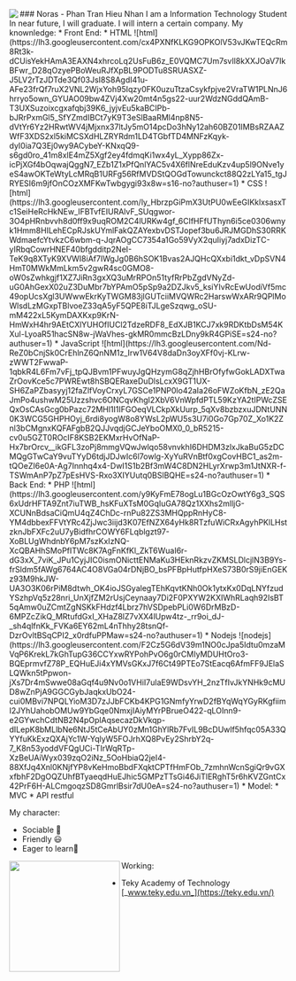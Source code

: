 <img align="left" src="https://lh3.googleusercontent.com/NVQ7xy6O553t-hFYwm6yKGCCM_vJYs7wXEfSR7aPniMfMZGm-56XaBrcIIfygd9TUVTeqmFGAevjP9gJkcH8r25QF3lAZAuEH-se_sJHLHqCWzKoDP3LDq32I0Z97Yfp7Wv_f6-fZGuB_PaOG5C5VGYv_JOJihQAUJmW-kp65zPZoYMvDerR4qVEz4zoDYW5MxG08GL7evJk9kd-7iykCU4M8aBOO3Y7q3NTZ90xh_wtg5qp5EBBrRVwp98DZlARENONPk-YmK3Irp4AZ2J1Nb4Qb3h85dEY1pa4QpMSUhQcWVDT8ztjezC1MN5woUZlUBrHXoY-nmtoMx8OXPrBb03QLX5FJ8RNJoG90Oac0TjlhQ2YMs8F8vpgBzf-RAA1SQjpXH_B5ga3bdzrBbYG2MYAPRagiltQGifVltV4G5XurY1UUcqAcA9ZE1OHSLThsBz04vIlSoAOZ0Nii4ARVEZffDdd_e1gFbFSx2N4QDHW6mT-f4149Oj9E_HOtSuYPM6sn39sQoBYUhonl8nVO9whFlkun9xd7IyII5kxY2AmKTiqMYZAOOMfq1gkTEdHgYIayQDq5uS6bK6T0oTYFxU7aS4Aw7IJrJOG1KqW9xuAX935HJ2c3kEUuRATiOWeaj3NAHoE64SMw4XR9eWEapgXGspGrkY4CJoyZygMgxDsUEX50-3eSX5qLIpdbLk=w1280-h720-no?authuser=1">
### Noras - Phan Tran Hieu Nhan I am a Information Technology Student
In near future, I will graduate. I will intern a certain company.
My knownledge:
* Front End:
  * HTML ![html](https://lh3.googleusercontent.com/cx4PXNfKLKG9OPKOlV53vJKwTEQcRm8Rt3k-dCUisYekHAmA3EAXN4xhrcoLq2UsFuB6z_E0VQMC7Um7svIl8kXXJOaV7IkBFwr_D28qOzyePBoWeuRJfXpBL9PODTu8SRUASXZ-J5LV2rTzJDTde3Qf03JsI8S8AgdI41u-AFe23frQf7ruX2VNL2WjxYoh95Iqzy0FK0uzuTtzaCsykfpjve2VraTW1PLNnJ6hrryo5own_GYUAO09bw4ZVj4Xw20mt4n5gs22-uur2WdzNGddQAmB-T3UXSuzoixcgxafqbj39K6_jyjvEu5kaBCIPb-bJRrPxmGl5_SfYZmdIBCt7yK9T3eSlBaaRMl4np8N5-dVtYr6Yz2HRwtWV4jMjxnx37ltJy5mO14pcDo3hNy12ah60BZ01IMBsRZAAZWfF3XDS2xl5kiMCSXdHLZRYRdm1LD4TGbfTD4MNFzKqyk-dyI0ia7Q3Ej0wy9ACybeY-KNxqQ9-s6gd0ro_41m8xlE4mZ5Xgf2ey4fdmqKi1wx4yL_Xypp86Zx-icPjXGf4bOqwajQggN7_EZb1Z1xPfQnlYAC5v4X6flNreEduKzv4up5l9ONve1yeS4awOKTeWtyLcMRqB1URFg56RfMVDStQOGdTowunckct88Q2zLYa15_tgJRYESI6m9jfOnCOzXMFKwTwbgygi93x8w=s16-no?authuser=1)
  * CSS ![html](https://lh3.googleusercontent.com/ly_HbrzpGiPmX3UtPU0wEeGIKklxsasxTc1SeiHeRcHkNEw_IFBTvfEIURAlvF_SUqgwor-3O4pHRnbvvh8d0ff9x9uqROM2C4lURKw4gf_6ClfHFfUThyn6i5ce0306wnyk1Hmm8HILehECpRJskUYmlFakQZAYexbvDSTJopef3bu6JRJMGDhS30RRKWdmaefcYtvkzC6wbm-q-JqrAOgCC7354a1Go59VyX2quIiyj7adxDizTC-yIRbqCowrHNEF40bfgdditp2NeI-TeK9q8XTyK9XVWI8iAf7IWgJg0B6hSOK1Bvas2AJQHcQXxbi1dkt_vDpSVN4HmT0MWkMmLkm5v2gwR4sc0GMO8-oW0sZwhkgjf1XZ7JiRn3gxXQ3uMrRPOn51tyfRrPbZgdVNyZd-uG0AhGexX02uZ3DuMbr7bYPAmO5pSp9a2DZJkv5_ksiYIvRcEwUodiVf5mc49opUcsXgl3UWwwEkrKyTWGM83jlGUTciiMVQWRc2HarswWxARr9QPlMoWlsdLzMGxpTBlvoeZ33qA5yF5QPE8iTJLgeSzqwg_oSU-mM422xL5KymDAXKxp9KrN-HmWxH4hr9AEtCXlYUHOfIUCl2TdzeRDF8_EdXJB1KCJ7xk9RDKtbDsM54KXul-LyoaR51hacSN8w-jWaVhes-gkMR0mmcBzLDny9kR4GPiSE=s24-no?authuser=1)
  * JavaScript ![html](https://lh3.googleusercontent.com/Nd-ReZ0bCnjSk0CrEhlnZ6QnNM1z_Irw1V64V8daDn3oyXFf0vj-KLrw-zWWT2FwwaP-1qbkR4L6Fm7vFj_tpQJBvm1PFwuyJgQHzymG8qZjhHBrOfyfwGokLADXTwaZrOovKce5c7PWREwt8hSBQERaxeDuDlsLcxX9GT1UX-SH6ZaPZbasyyj12faZlfVoyCrxyL7GSCe1PNP0lo42aIa26oFWZoKfbN_zE2QaJmPo4ushwM25Uzzshvc6ONCqvKhgI2XbV6VnWpfdPTL59KzYA2tIPWcZSEQxOsCAsGcg0bPazc72MHl1I1IFGOeqVLCkpXkUurp_5qXv8bzbzxuJDNtUNN0K3WCG5GHPHOyj_6rdi8yogW8o8YWsL2pWU5s3U7i0Go7Gp70Z_Xo1K2Znl3bCMgnxKQFAFgbB2QJJvqdjGCJeYboOMX0_0_bR5215-cv0u5GZT0ROcIF8KSB2EKMxrHvOfNaP-Hx7brOrcv__ikGFL3zoPj8mmgVQwJwlqo58vnvkhI6DHDM3zlxJkaBuG5zDCMQgGTwCaY9vuTYyD6tdjJDJwIc6l7owlg-XyYuRVnBtf0xgCovHBC1_as2m-tQOeZI6e0A-Ag7Innhq4x4-DwI1S1b2Bf3mW4C8DN2HLyrXrwp3m1JtNXR-f-TSWmAnP7pZ7pEsHVS-Rxo3XIYUutq0BSlBQHE=s24-no?authuser=1)
* Back End:
  * PHP ![html](https://lh3.googleusercontent.com/y9KyFmE78ogLu1BGcOzOwtY6g3_SQS6xUdrHFTA9Znt7iuTWB_hsKFuXTsM0GqIuGA78Qz1XXhs2mlljG-XCUNnBdsaCiQmU4qZ4ChDc-rnPu82ZS3MHQppRnHyC8-YM4dbbexFFVtYRc4ZjJwc3iijd3K07EfNZX64yHk8RTzfuWiCRxAgyhPKlLHstzknJbFXFc2uU7yBidfhrCOWY6FLqblgzt97-XoBLUgWhdnbY6pM7szKxIzNQ-XcQBAHhSMoPfITWc8K7AgFnKfKl_ZkT6WuaI6r-dG3xX_7viK_JPu1CyjJIC0ismONicttENMaKu3HEknRkzvZKMSLDlcjlN3B9Ys-frSldm5fAWg6764AC4O8VGa04rDNjBO_bsPFBpHutfpHXeS73B0rS9jiEnGEKz93M9hkJW-UA3O3K06rPiM8dtwh_OK4ioJSGyalegTEhKqvtKNh0Ok1ytxKx0DqLNYfzudYSzhpVq5z28nri_UnXjfZM2rUsjCeynaay7Di2F0PXYW2KXIWhRLaqh92IsBT5qAmw0uZCmtZgNSKkFHdzf4Lbrz7hVSDpebPLi0W6DrMBzD-6MPZcZikQ_MRtufdGxI_XHaZ8lZ7vXX4lUpw4tz-_rr9oi_dJ-_sh4qlfnKk_FVKa6EY62mL4nThhy28tsnQf-DzrOvltBSqCPI2_x0rdfuPPMaw=s24-no?authuser=1)
  * Nodejs ![nodejs](https://lh3.googleusercontent.com/F2Cz5G6dV39m1NO0cJpa5Idtu0mzaMVqP6KrekL7kGhTupG36CCYxwRYPohPvO6g0rCMIyMDUHtOro3-BQEprmvfZ78P_EQHuEJi4xYMVsGKxJ7f6Ct49PTEo7StEacq6AfmFF9JElaSLQWkn5tPpwon-jXs7Dr4mSwwe08aGqf4u9Nv0o1VHiI7ulaE9WDsvYH_2nzTfIvJkYNHk9cMUD8wZnPjA9GGCGybJaqkxUbO24-cui0MBvi7NPQLYioM3D7zJJbFCKb4KPG1GNmfyYrwD2fBYqWqYGyRKgfiimI2JYhUahobOMUw9YbGqe0NmxjIAiyMYrPBrueO422-qLOInn9-e2GYwchCdtNB2N4pOplAqsecazDkVkqp-dILepK8bMLlbNe6NtJ5tCeAbUY0zMn1GhYlRb7FvIL9BcDUwlf5hfqc05A33QYYfuKkExzQXAjYc1W-YqlyW5FOJrhXQ8PvEy2ShrbY2q-7_K8n53yoddVFQgUCi-TIrWqRTp-XzBeUAiWyx039zqO2iNz_5OoHbiaQ2jeI4-88XfJq4Xnl0KNjfYP8vKeHmoBbdFXqktCPTfHmFOb_7zmhnWcnSgiQr9vGXxfbhF2DgOQZUhfBTyaeqdHuEJhic5GMPzTTsGi46JiTlERghT5r6hKVZGntCx42PrF6H-ALCmgoqzSD8GmrlBsir7dU0eA=s24-no?authuser=1)
* Model: 
  * MVC
  * API restful

My character:
* Sociable 🤘
* Friendly 😃
* Eager to learn📝

<a href="https://github.com/nhandora123"><img align="left" width="auto" height="200" src="https://res.cloudinary.com/kimwy/image/upload/v1598840300/easyfrontend/programming_hgngx9.png"></a>Working: 
 * Teky Academy of Technology [_www.teky.edu.vn_](https://teky.edu.vn/)
